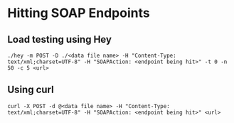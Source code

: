 # Hitting SOAP Endpoints

## Load testing using Hey
```shell
./hey -m POST -D ./<data file name> -H "Content-Type: text/xml;charset=UTF-8" -H "SOAPAction: <endpoint being hit>" -t 0 -n 50 -c 5 <url>
```

## Using curl
```shell
curl -X POST -d @<data file name> -H "Content-Type: text/xml;charset=UTF-8" -H "SOAPAction: <endpoint being hit>" <url>
```